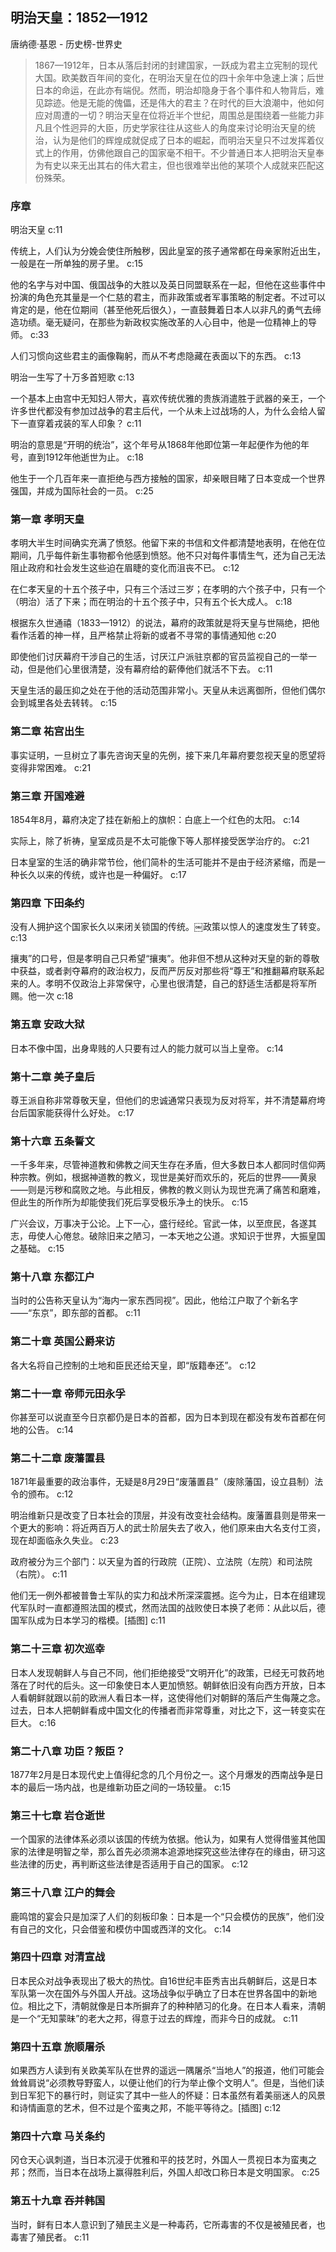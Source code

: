 ## 明治天皇：1852—1912

唐纳德·基恩  -  历史榜-世界史

> 1867—1912年，日本从落后封闭的封建国家，一跃成为君主立宪制的现代大国。欧美数百年间的变化，在明治天皇在位的四十余年中急速上演；后世日本的命运，在此亦有端倪。然而，明治却隐身于各个事件和人物背后，难见踪迹。他是无能的傀儡，还是伟大的君主？在时代的巨大浪潮中，他如何应对周遭的一切？明治天皇在位将近半个世纪，周围总是围绕着一些能力非凡且个性迥异的大臣，历史学家往往从这些人的角度来讨论明治天皇的统治，认为是他们的辉煌成就促成了日本的崛起，而明治天皇只不过发挥着仪式上的作用，仿佛他跟自己的国家毫不相干。不少普通日本人把明治天皇奉为有史以来无出其右的伟大君主，但也很难举出他的某项个人成就来匹配这份殊荣。

### 序章

明治天皇 c:11

传统上，人们认为分娩会使住所触秽，因此皇室的孩子通常都在母亲家附近出生，一般是在一所单独的房子里。 c:15

他的名字与对中国、俄国战争的大胜以及英日同盟联系在一起，但他在这些事件中扮演的角色充其量是一个仁慈的君主，而非政策或者军事策略的制定者。不过可以肯定的是，他在位期间（甚至他死后很久），一直鼓舞着日本人以非凡的勇气去缔造功绩。毫无疑问，在那些为新政权实施改革的人心目中，他是一位精神上的导师。 c:33

人们习惯向这些君主的画像鞠躬，而从不考虑隐藏在表面以下的东西。 c:13

明治一生写了十万多首短歌 c:13

一个基本上由宫中无知妇人带大，喜欢传统优雅的贵族消遣胜于武器的亲王，一个许多世代都没有参加过战争的君主后代，一个从未上过战场的人，为什么会给人留下一直穿着戎装的军人印象？ c:11

明治的意思是“开明的统治”，这个年号从1868年他即位第一年起便作为他的年号，直到1912年他逝世为止。 c:18

他生于一个几百年来一直拒绝与西方接触的国家，却亲眼目睹了日本变成一个世界强国，并成为国际社会的一员。 c:25

### 第一章 孝明天皇

孝明大半生时间确实充满了愤怒。他留下来的书信和文件都清楚地表明，在他在位期间，几乎每件新生事物都令他感到愤怒。他不只对每件事情生气，还为自己无法阻止政府和社会发生这些迫在眉睫的变化而沮丧不已。 c:12

在仁孝天皇的十五个孩子中，只有三个活过三岁；在孝明的六个孩子中，只有一个（明治）活了下来；而在明治的十五个孩子中，只有五个长大成人。 c:18

根据东久世通禧（1833—1912）的说法，幕府的政策就是将天皇与世隔绝，把他看作活着的神一样，且严格禁止将新的或者不寻常的事情通知他 c:20

即使他们讨厌幕府干涉自己的生活，讨厌江户派驻京都的官员监视自己的一举一动，但是他们心里很清楚，没有幕府给的薪俸他们就活不下去。 c:11

天皇生活的最压抑之处在于他的活动范围非常小。天皇从未远离御所，但他们偶尔会到城里各处去转转。 c:15

### 第二章 祐宫出生

事实证明，一旦树立了事先咨询天皇的先例，接下来几年幕府要忽视天皇的愿望将变得非常困难。 c:21

### 第三章 开国难避

1854年8月，幕府决定了挂在新船上的旗帜：白底上一个红色的太阳。 c:14

实际上，除了祈祷，皇室成员是不太可能像下等人那样接受医学治疗的。 c:21

日本皇室的生活的确非常节俭，他们简朴的生活可能并不是由于经济紧缩，而是一种长久以来的传统，或许也是一种偏好。 c:17

### 第四章 下田条约

没有人拥护这个国家长久以来闭关锁国的传统。￼政策以惊人的速度发生了转变。 c:13

攘夷”的口号，但是孝明自己只希望“攘夷”。他非但不想从这种对天皇的新的尊敬中获益，或者剥夺幕府的政治权力，反而严厉反对那些将“尊王”和推翻幕府联系起来的人。孝明不仅政治上非常保守，心里也很清楚，自己的舒适生活都是将军所赐。他一次 c:18

### 第五章 安政大狱

日本不像中国，出身卑贱的人只要有过人的能力就可以当上皇帝。 c:14

### 第十二章 美子皇后

尊王派自称非常尊敬天皇，但他们的忠诚通常只表现为反对将军，并不清楚幕府垮台后国家能获得什么好处。 c:17

### 第十六章 五条誓文

一千多年来，尽管神道教和佛教之间天生存在矛盾，但大多数日本人都同时信仰两种宗教。例如，根据神道教的教义，现世是美好而欢乐的，死后的世界——黄泉——则是污秽和腐败之地。与此相反，佛教的教义则认为现世充满了痛苦和磨难，但此生的所作所为却能使我们死后享受极乐净土的快乐。 c:15

广兴会议，万事决于公论。上下一心，盛行经纶。官武一体，以至庶民，各遂其志，毋使人心倦怠。破除旧来之陋习，一本天地之公道。求知识于世界，大振皇国之基础。 c:15

### 第十八章 东都江户

当时的公告称天皇认为“海内一家东西同视”。因此，他给江户取了个新名字——“东京”，即东部的首都。 c:11

### 第二十章 英国公爵来访

各大名将自己控制的土地和臣民还给天皇，即“版籍奉还”。 c:12

### 第二十一章 帝师元田永孚

你甚至可以说直至今日京都仍是日本的首都，因为日本到现在都没有发布首都在何地的公告。 c:14

### 第二十二章 废藩置县

1871年最重要的政治事件，无疑是8月29日“废藩置县”（废除藩国，设立县制）法令的颁布。 c:12

明治维新只是改变了日本社会的顶层，并没有改变社会结构。废藩置县则是带来一个更大的影响：将近两百万人的武士阶层失去了收入，他们原来由大名支付工资，现在却面临永久失业。 c:23

政府被分为三个部门：以天皇为首的行政院（正院）、立法院（左院）和司法院（右院）。 c:11

他们无一例外都被普鲁士军队的实力和战术所深深震撼。迄今为止，日本在组建现代军队时一直都遵照法国的模式，然而法国的战败使日本换了老师：从此以后，德国军队成为日本学习的楷模。[插图] c:11

### 第二十三章 初次巡幸

日本人发现朝鲜人与自己不同，他们拒绝接受“文明开化”的政策，已经无可救药地落在了时代的后头。这一印象使日本人更加愤怒。朝鲜依旧没有向西方开放，日本人看朝鲜就跟以前的欧洲人看日本一样，这使得他们对朝鲜的落后产生侮蔑之念。过去，日本人把朝鲜看成中国文化的传播者而非常尊重，对比之下，这一转变实在巨大。 c:16

### 第二十八章 功臣？叛臣？

1877年2月是日本现代史上值得纪念的几个月份之一。这个月爆发的西南战争是日本的最后一场内战，也是维新功臣之间的一场较量。 c:15

### 第三十七章 岩仓逝世

一个国家的法律体系必须以该国的传统为依据。他认为，如果有人觉得借鉴其他国家的法律是明智之举，那么首先必须溯本追源地探究这些法律存在的缘由，研习这些法律的历史，再判断这些法律是否适用于自己的国家。 c:12

### 第三十八章 江户的舞会

鹿鸣馆的宴会只是加深了人们的刻板印象：日本是一个“只会模仿的民族”，他们没有自己的文化，只会借鉴和模仿中国或西洋的文化。 c:14

### 第四十四章 对清宣战

日本民众对战争表现出了极大的热忱。自16世纪丰臣秀吉出兵朝鲜后，这是日本军队第一次在国外与外国人开战。这场战争似乎确立了日本在世界各国中的新地位。相比之下，清朝就像是日本所摒弃了的种种陋习的化身。在日本人看来，清朝是一个“无知蒙昧”的老大之邦，得意于过去的辉煌，而非今日的成就。 c:11

### 第四十五章 旅顺屠杀

如果西方人读到有关欧美军队在世界的遥远一隅屠杀“当地人”的报道，他们可能会耸耸肩说“必须教导野蛮人，以便让他们的行为举止像个文明人”。但是，当他们读到日军犯下的暴行时，则证实了其中一些人的怀疑：日本虽然有着美丽迷人的风景和诗情画意的艺术，但不过是个蛮夷之邦，不能平等待之。[插图] c:12

### 第四十六章 马关条约

冈仓天心讽刺道，当日本沉浸于优雅和平的技艺时，外国人一贯视日本为蛮夷之邦；然而，当日本在战场上赢得胜利后，外国人却改口称日本是文明国家。 c:25

### 第五十九章 吞并韩国

当时，鲜有日本人意识到了殖民主义是一种毒药，它所毒害的不仅是被殖民者，也毒害了殖民者。 c:11
